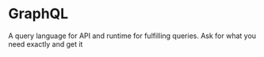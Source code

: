 # GraphQL
A query language for API and runtime for fulfilling queries.
Ask for what you need exactly and get it
